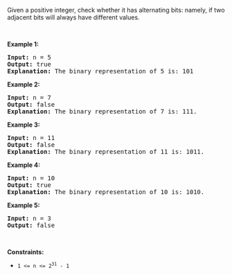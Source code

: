 Given a positive integer, check whether it has alternating bits: namely, if two adjacent bits will always have different values.

&nbsp;

__Example 1:__

<pre>
<strong>Input:</strong> n = 5
<strong>Output:</strong> true
<strong>Explanation:</strong> The binary representation of 5 is: 101
</pre>

__Example 2:__

<pre>
<strong>Input:</strong> n = 7
<strong>Output:</strong> false
<strong>Explanation:</strong> The binary representation of 7 is: 111.</pre>

__Example 3:__

<pre>
<strong>Input:</strong> n = 11
<strong>Output:</strong> false
<strong>Explanation:</strong> The binary representation of 11 is: 1011.</pre>

__Example 4:__

<pre>
<strong>Input:</strong> n = 10
<strong>Output:</strong> true
<strong>Explanation:</strong> The binary representation of 10 is: 1010.</pre>

__Example 5:__

<pre>
<strong>Input:</strong> n = 3
<strong>Output:</strong> false
</pre>

&nbsp;

__Constraints:__

*   <code>1 &lt;= n &lt;= 2<sup>31</sup> - 1</code>